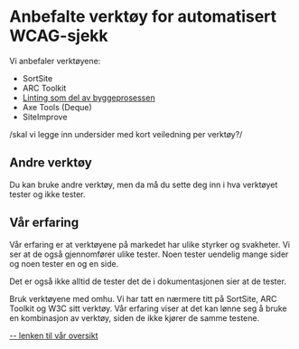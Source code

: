 # Anbefalte verktøy for automatisert WCAG-sjekk

Vi anbefaler verktøyene:  
- SortSite 
- ARC Toolkit  
- [Linting som del av byggeprosessen](https://github.com/navikt/uu-testing)
- Axe Tools (Deque)  
- SiteImprove

/skal vi legge inn undersider med kort veiledning per verktøy?/

## Andre verktøy 
Du kan bruke andre verktøy, men da må du sette deg inn i hva verktøyet tester og ikke tester.  
 
## Vår erfaring 
Vår erfaring er at verktøyene på markedet har ulike styrker og svakheter. Vi ser at de også gjennomfører ulike tester. Noen tester uendelig mange sider og noen tester en og en side. 
  
Det er også ikke alltid de tester det de i dokumentasjonen sier at de tester.  

Bruk verktøyene med omhu. Vi har tatt en nærmere titt på SortSite, ARC Toolkit og W3C sitt verktøy.  Vår erfaring viser at det kan lønne seg å bruke en kombinasjon av verktøy, siden de ikke kjører de samme testene.
 
[-- lenken til vår oversikt ]()
